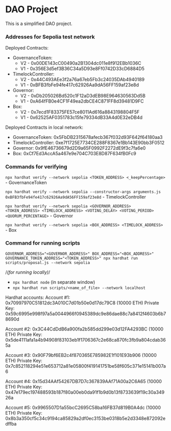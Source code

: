 # DAO Project

This is a simplified DAO project.


### Addresses for Sepolia test network
Deployed Contracts:
- GovernanceToken: 
	*	V2 - 0x00DE143cC00490a2B1304dc011e8f912EBb1036C
	* V1 - 0x356E3d5ef3B36C34a5D93e8Ff0742D33cD6884D5
- TimelockController: 
	* V2 - 0x44C493AEe3f2a76a67eb5Fb3c24035DAb4940189
	* V1 - 0xBFB3fbFe94fe417c62926Aa9dA56FF159af23e8d
- Governor: 
	* V2 - 0xDb205026Bd520c1F12aD3dEB98E964630563Dd5B
	*	V1 - 0xA64fFB0e4CF1F49ea2dbCE4C871FF8d39481D9FC
- Box: 
	* V2 - 0x7ecd1F83375FE57ce8011Ad616a8843198804F5F
	* V1 - 0x62525AF0351783c15fe79334dB33A4d0E32eDB4d

Deployed Contracts in local network:
- GovernanceToken: 0x5FbDB2315678afecb367f032d93F642f64180aa3
- TimelockController: 0xe7f1725E7734CE288F8367e1Bb143E90bb3F0512
- Governor: 0x9fE46736679d2D9a65F0992F2272dE9f3c7fa6e0
- Box: 0xCf7Ed3AccA5a467e9e704C703E8D87F634fB0Fc9

### Commands for verifying
`npx hardhat verify --network sepolia <TOKEN_ADDRESS> <_keepPercentage>` - GovernanceToken

`npx hardhat verify --network sepolia --constructor-args arguments.js 0xBFB3fbFe94fe417c62926Aa9dA56FF159af23e8d` - TimelockController

`npx hardhat verify --network sepolia <GOVERNOR_ADDRESS> <TOKEN_ADDRESS> <TIMELOCK_ADDRESS> <VOTING_DELAY> <VOTING_PERIOD> <QUORUM_PERCENTAGE>` - Governor

`npx hardhat verify --network sepolia <BOX_ADDRESS> <TIMELOCK_ADDRESS>` - Box

### Command for running scripts
`GOVERNOR_ADDRESS="<GOVERNOR_ADDRESS>" BOX_ADDRESS="<BOX_ADDRESS>" GOVERNANCE_TOKEN_ADDRESS="<TOKEN_ADDRESS>" npx hardhat run scripts/proposal.js --network sepolia`

/*(for running locally)*/
- `npx hardhat node` (in separate window)
- `npx hardhat run scripts/<name_of_file> --network localhost`

Hardhat accounts:
Account #1: 0x70997970C51812dc3A010C7d01b50e0d17dc79C8 (10000 ETH)
Private Key: 0x59c6995e998f97a5a0044966f0945389dc9e86dae88c7a8412f4603b6b78690d

Account #2: 0x3C44CdDdB6a900fa2b585dd299e03d12FA4293BC (10000 ETH)
Private Key: 0x5de4111afa1a4b94908f83103eb1f1706367c2e68ca870fc3fb9a804cdab365a

Account #3: 0x90F79bf6EB2c4f870365E785982E1f101E93b906 (10000 ETH)
Private Key: 0x7c852118294e51e653712a81e05800f419141751be58f605c371e15141b007a6

Account #4: 0x15d34AAf54267DB7D7c367839AAf71A00a2C6A65 (10000 ETH)
Private Key: 0x47e179ec197488593b187f80a00eb0da91f1b9d0b13f8733639f19c30a34926a

Account #5: 0x9965507D1a55bcC2695C58ba16FB37d819B0A4dc (10000 ETH)
Private Key: 0x8b3a350cf5c34c9194ca85829a2df0ec3153be0318b5e2d3348e872092edffba